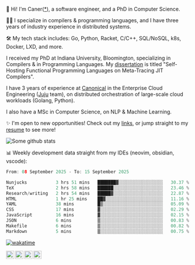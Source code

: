 👋 Hi! I'm Caner([*](https://cderici.github.io/docs/audio/name-pronunciation.opus)), a software engineer, and a PhD in Computer Science.

🧙‍♂️ I specialize in compilers & programming languages, and I have three years of industry experience in distributed systems.

🛠️ My tech stack includes: Go, Python, Racket, C/C++, SQL/NoSQL, k8s, Docker, LXD, and more.

I received my PhD at Indiana University, Bloomington, specializing in Compilers & in Programming Languages. My [dissertation](https://github.com/cderici/dissertation) is titled "Self-Hosting Functional Programming Languages on Meta-Tracing JIT Compilers".

I have 3 years of experience at [Canonical](https://github.com/canonical) in the Enterprise Cloud Engineering ([Juju](https://github.com/juju/juju) team), on distributed orchestration of large-scale cloud workloads (Golang, Python).

I also have a MSc in Computer Science, on NLP & Machine Learning.

✨ I'm open to new opportunities! Check out my [links](https://dericilab.live/), or jump straight to my [resume](https://cderici.github.io/docs/CanerDerici_Resume.pdf) to see more!

![Some github stats](https://github-readme-stats.vercel.app/api?username=cderici&show_icons=true&theme=radical&hide_border=true&hide=stars,contribs)

📊 Weekly development data straight from my IDEs (neovim, obsidian, vscode):

<!--START_SECTION:waka-->

```go
From: 08 September 2025 - To: 15 September 2025

Nunjucks           3 hrs 51 mins   ███████▓░░░░░░░░░░░░░░░░░   30.37 %
TeX                2 hrs 58 mins   ██████░░░░░░░░░░░░░░░░░░░   23.46 %
Research/writing   2 hrs 54 mins   █████▓░░░░░░░░░░░░░░░░░░░   22.87 %
HTML               1 hr 25 mins    ██▓░░░░░░░░░░░░░░░░░░░░░░   11.16 %
YAML               38 mins         █▒░░░░░░░░░░░░░░░░░░░░░░░   05.09 %
CSS                17 mins         ▓░░░░░░░░░░░░░░░░░░░░░░░░   02.29 %
JavaScript         16 mins         ▓░░░░░░░░░░░░░░░░░░░░░░░░   02.15 %
JSON               6 mins          ▒░░░░░░░░░░░░░░░░░░░░░░░░   00.83 %
Makefile           6 mins          ▒░░░░░░░░░░░░░░░░░░░░░░░░   00.82 %
Markdown           5 mins          ▒░░░░░░░░░░░░░░░░░░░░░░░░   00.75 %
```

<!--END_SECTION:waka-->

[![wakatime](https://wakatime.com/badge/user/afc0c5fb-feac-4830-8928-4c313fba9d55.svg)](https://wakatime.com/@afc0c5fb-feac-4830-8928-4c313fba9d55)

<a href="https://cderici.github.io/">
  <img align="left" alt="Homepage" width="22px" src="https://github.com/elax46/custom-brand-icons/blob/main/icon-svg/tabbar-home.svg" />
</a>
<a href="https://www.linkedin.com/in/caner-derici-0619b0aa">
  <img align="left" alt="LinkedIN" width="22px" src="https://upload.wikimedia.org/wikipedia/commons/8/81/LinkedIn_icon.svg" />
</a>
<a href="https://www.instagram.com/caner.derici/">
  <img align="left" alt="Instagram" width="22px" src="https://raw.githubusercontent.com/hussainweb/hussainweb/main/icons/instagram.png" />
</a>
<a href="https://twitter.com/canerderici">
  <img align="left" alt="Twitter" width="22px" src="https://upload.wikimedia.org/wikipedia/commons/6/6f/Logo_of_Twitter.svg" />
</a>





<!--
**cderici/cderici** is a ✨ _special_ ✨ repository because its `README.md` (this file) appears on your GitHub profile.

Here are some ideas to get you started:

- 🔭 I’m currently working on ...
- 🌱 I’m currently learning ...
- 👯 I’m looking to collaborate on ...
- 🤔 I’m looking for help with ...
- 💬 Ask me about ...
- 📫 How to reach me: ...
- 😄 Pronouns: ...
- ⚡ Fun fact: ...
-->
